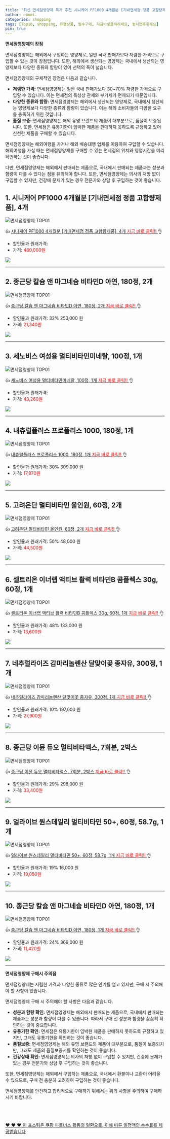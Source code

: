 ```yaml
---
title: "최신 면세점영양제 특가 추천 시니케어 PF1000 4개월분 [기내면세점 정품 고함량제품], 4개 비교 장점"
author: eunmi.
categories: shopping
tags: [Top10, shopping, 유행상품, 필수구매, 지금바로클릭하세요, 놓치면후회해요]
pin: true
---
```

**면세점영양제의 장점**

면세점영양제는 해외에서 구입하는 영양제로, 일반 국내 판매가보다 저렴한 가격으로 구입할 수 있는 것이 장점입니다. 또한, 해외에서 생산되는 영양제는 국내에서 생산되는 영양제보다 다양한 종류와 함량이 있어 선택의 폭이 넓습니다.

면세점영양제의 구체적인 장점은 다음과 같습니다.

* **저렴한 가격:** 면세점영양제는 일반 국내 판매가보다 30~70% 저렴한 가격으로 구입할 수 있습니다. 이는 면세점의 특성상 관세와 부가세가 면제되기 때문입니다.
* **다양한 종류와 함량:** 면세점영양제는 해외에서 생산되는 영양제로, 국내에서 생산되는 영양제보다 다양한 종류와 함량이 있습니다. 이는 해외 소비자들의 다양한 요구를 충족하기 위한 것입니다.
* **품질 보증:** 면세점영양제는 해외 유명 브랜드의 제품이 대부분으로, 품질이 보증됩니다. 또한, 면세점은 유통기한이 임박한 제품을 판매하지 못하도록 규정하고 있어 신선한 제품을 구매할 수 있습니다.

면세점영양제는 해외여행을 가거나 해외 배송대행 업체를 이용하여 구입할 수 있습니다. 해외여행을 가실 때는 면세점영양제를 구매할 수 있는 면세점의 위치와 영업시간을 미리 확인하는 것이 좋습니다.

다만, 면세점영양제는 해외에서 판매되는 제품으로, 국내에서 판매되는 제품과는 성분과 함량이 다를 수 있다는 점을 유의해야 합니다. 또한, 면세점영양제는 의사의 처방 없이 구입할 수 있지만, 건강에 문제가 있는 경우 전문가와 상담 후 구입하는 것이 좋습니다.

   

## 1. 시니케어 PF1000 4개월분 [기내면세점 정품 고함량제품], 4개

![면세점영양제 TOP01](https://thumbnail8.coupangcdn.com/thumbnails/remote/230x230ex/image/vendor_inventory/ce51/38eba5929dd0d129c3c0e05f2f4cffe01d5baf9d178db530a98112587492.jpg)


👍 [시니케어 PF1000 4개월분 [기내면세점 정품 고함량제품], 4개 <font color=red> 지금 바로 클릭!! </font> ](https://link.coupang.com/re/AFFSDP?lptag=AF3617701&subid=GithubCoopas&pageKey=7438259713&traceid=V0-153&itemId=19336179785&vendorItemId=86449872928) 👌 


- 할인율과 원래가격: 
- 가격: <span style='color:red'>480,000원</span>

[![](/discount_price.png)](https://link.coupang.com/re/AFFSDP?lptag=AF3617701&subid=GithubCoopas&pageKey=7438259713&traceid=V0-153&itemId=19336179785&vendorItemId=86449872928)

---


   

## 2. 종근당 칼슘 앤 마그네슘 비타민D 아연, 180정, 2개

![면세점영양제 TOP01](https://thumbnail9.coupangcdn.com/thumbnails/remote/230x230ex/image/retail/images/4282807662609435-30793153-3aef-4550-8e3f-23444adf27d4.jpg)


👍 [종근당 칼슘 앤 마그네슘 비타민D 아연, 180정, 2개 <font color=red> 지금 바로 클릭!! </font> ](https://link.coupang.com/re/AFFSDP?lptag=AF3617701&subid=GithubCoopas&pageKey=5545887952&traceid=V0-153&itemId=537226687&vendorItemId=4402720917) 👌 


- 할인율과 원래가격: 32%  253,000   원
- 가격: <span style='color:red'>21,340원</span>

[![](/discount_price.png)](https://link.coupang.com/re/AFFSDP?lptag=AF3617701&subid=GithubCoopas&pageKey=5545887952&traceid=V0-153&itemId=537226687&vendorItemId=4402720917)

---


   

## 3. 세노비스 여성용 멀티비타민미네랄, 100정, 1개

![면세점영양제 TOP01](https://thumbnail8.coupangcdn.com/thumbnails/remote/230x230ex/image/retail/images/9092482188415386-65bc4460-7230-4892-a8a7-a60511d812dc.jpg)


👍 [세노비스 여성용 멀티비타민미네랄, 100정, 1개 <font color=red> 지금 바로 클릭!! </font> ](https://link.coupang.com/re/AFFSDP?lptag=AF3617701&subid=GithubCoopas&pageKey=1628676874&traceid=V0-153&itemId=625600890&vendorItemId=4642735469) 👌 


- 할인율과 원래가격: 
- 가격: <span style='color:red'>43,260원</span>

[![](/discount_price.png)](https://link.coupang.com/re/AFFSDP?lptag=AF3617701&subid=GithubCoopas&pageKey=1628676874&traceid=V0-153&itemId=625600890&vendorItemId=4642735469)

---


   

## 4. 내츄럴플러스 프로폴리스 1000, 180정, 1개

![면세점영양제 TOP01](https://thumbnail6.coupangcdn.com/thumbnails/remote/230x230ex/image/retail/images/3669931201604671-f549791d-1ea7-422f-885b-5aeee14097b2.jpg)


👍 [내츄럴플러스 프로폴리스 1000, 180정, 1개 <font color=red> 지금 바로 클릭!! </font> ](https://link.coupang.com/re/AFFSDP?lptag=AF3617701&subid=GithubCoopas&pageKey=20894936&traceid=V0-153&itemId=81578249&vendorItemId=3138837561) 👌 


- 할인율과 원래가격: 30%  309,000   원
- 가격: <span style='color:red'>17,970원</span>

[![](/discount_price.png)](https://link.coupang.com/re/AFFSDP?lptag=AF3617701&subid=GithubCoopas&pageKey=20894936&traceid=V0-153&itemId=81578249&vendorItemId=3138837561)

---


   

## 5. 고려은단 멀티비타민 올인원, 60정, 2개

![면세점영양제 TOP01](https://thumbnail8.coupangcdn.com/thumbnails/remote/230x230ex/image/vendor_inventory/db13/f242272a1aa9e1bef5d0d76f7aa8252c10172c91fc984f1c0cb33cf6c6e6.jpg)


👍 [고려은단 멀티비타민 올인원, 60정, 2개 <font color=red> 지금 바로 클릭!! </font> ](https://link.coupang.com/re/AFFSDP?lptag=AF3617701&subid=GithubCoopas&pageKey=6743604050&traceid=V0-153&itemId=17892709008&vendorItemId=78477362980) 👌 


- 할인율과 원래가격: 50%  48,000   원
- 가격: <span style='color:red'>44,500원</span>

[![](/discount_price.png)](https://link.coupang.com/re/AFFSDP?lptag=AF3617701&subid=GithubCoopas&pageKey=6743604050&traceid=V0-153&itemId=17892709008&vendorItemId=78477362980)

---


   

## 6. 셀트리온 이너랩 액티브 활력 비타민B 콤플렉스 30g, 60정, 1개

![면세점영양제 TOP01](https://thumbnail8.coupangcdn.com/thumbnails/remote/230x230ex/image/retail/images/3654154869012897-8e002a4c-30d9-405e-8329-76cac4d690b5.jpg)


👍 [셀트리온 이너랩 액티브 활력 비타민B 콤플렉스 30g, 60정, 1개 <font color=red> 지금 바로 클릭!! </font> ](https://link.coupang.com/re/AFFSDP?lptag=AF3617701&subid=GithubCoopas&pageKey=7621461309&traceid=V0-153&itemId=20207259237&vendorItemId=80024427790) 👌 


- 할인율과 원래가격: 48%  133,000   원
- 가격: <span style='color:red'>13,600원</span>

[![](/discount_price.png)](https://link.coupang.com/re/AFFSDP?lptag=AF3617701&subid=GithubCoopas&pageKey=7621461309&traceid=V0-153&itemId=20207259237&vendorItemId=80024427790)

---


   

## 7. 네추럴라이즈 감마리놀렌산 달맞이꽃 종자유, 300정, 1개

![면세점영양제 TOP01](https://thumbnail7.coupangcdn.com/thumbnails/remote/230x230ex/image/retail/images/1418673921604278-b68d789c-ba44-4c28-83da-f330fc257087.jpg)


👍 [네추럴라이즈 감마리놀렌산 달맞이꽃 종자유, 300정, 1개 <font color=red> 지금 바로 클릭!! </font> ](https://link.coupang.com/re/AFFSDP?lptag=AF3617701&subid=GithubCoopas&pageKey=6789736242&traceid=V0-153&itemId=18437189193&vendorItemId=3000040918) 👌 


- 할인율과 원래가격: 10%  197,000   원
- 가격: <span style='color:red'>27,900원</span>

[![](/discount_price.png)](https://link.coupang.com/re/AFFSDP?lptag=AF3617701&subid=GithubCoopas&pageKey=6789736242&traceid=V0-153&itemId=18437189193&vendorItemId=3000040918)

---


   

## 8. 종근당 이뮨 듀오 멀티비타맥스, 7회분, 2박스

![면세점영양제 TOP01](https://thumbnail6.coupangcdn.com/thumbnails/remote/230x230ex/image/retail/images/7769704c-6813-4ec1-87f2-58de4974fc5b78162775959824409.png)


👍 [종근당 이뮨 듀오 멀티비타맥스, 7회분, 2박스 <font color=red> 지금 바로 클릭!! </font> ](https://link.coupang.com/re/AFFSDP?lptag=AF3617701&subid=GithubCoopas&pageKey=7158897778&traceid=V0-153&itemId=18626778193&vendorItemId=85762152300) 👌 


- 할인율과 원래가격: 29%  298,000   원
- 가격: <span style='color:red'>33,400원</span>

[![](/discount_price.png)](https://link.coupang.com/re/AFFSDP?lptag=AF3617701&subid=GithubCoopas&pageKey=7158897778&traceid=V0-153&itemId=18626778193&vendorItemId=85762152300)

---


   

## 9. 얼라이브 원스데일리 멀티비타민 50+, 60정, 58.7g, 1개

![면세점영양제 TOP01](https://thumbnail7.coupangcdn.com/thumbnails/remote/230x230ex/image/retail/images/4796852307944861-f12ed76f-e815-413c-ad59-a286ede931ae.jpg)


👍 [얼라이브 원스데일리 멀티비타민 50+, 60정, 58.7g, 1개 <font color=red> 지금 바로 클릭!! </font> ](https://link.coupang.com/re/AFFSDP?lptag=AF3617701&subid=GithubCoopas&pageKey=7166718245&traceid=V0-153&itemId=18046711515&vendorItemId=77151690878) 👌 


- 할인율과 원래가격: 19%  16,000   원
- 가격: <span style='color:red'>19,050원</span>

[![](/discount_price.png)](https://link.coupang.com/re/AFFSDP?lptag=AF3617701&subid=GithubCoopas&pageKey=7166718245&traceid=V0-153&itemId=18046711515&vendorItemId=77151690878)

---


   

## 10. 종근당 칼슘 앤 마그네슘 비타민D 아연, 180정, 1개

![면세점영양제 TOP01](https://thumbnail7.coupangcdn.com/thumbnails/remote/230x230ex/image/retail/images/8404000613681030-5ceb5be3-e79d-4ddf-b0b1-4c4c5822935c.jpg)


👍 [종근당 칼슘 앤 마그네슘 비타민D 아연, 180정, 1개 <font color=red> 지금 바로 클릭!! </font> ](https://link.coupang.com/re/AFFSDP?lptag=AF3617701&subid=GithubCoopas&pageKey=5545887952&traceid=V0-153&itemId=225933282&vendorItemId=3549112936) 👌 


- 할인율과 원래가격: 24%  369,000   원
- 가격: <span style='color:red'>11,420원</span>

[![](/discount_price.png)](https://link.coupang.com/re/AFFSDP?lptag=AF3617701&subid=GithubCoopas&pageKey=5545887952&traceid=V0-153&itemId=225933282&vendorItemId=3549112936)

---
**면세점영양제 구매시 주의점**

면세점영양제는 저렴한 가격과 다양한 종류로 많은 인기를 얻고 있지만, 구매 시 주의해야 할 사항이 있습니다.

면세점영양제 구매 시 주의해야 할 사항은 다음과 같습니다.

* **성분과 함량 확인:** 면세점영양제는 해외에서 판매되는 제품으로, 국내에서 판매되는 제품과는 성분과 함량이 다를 수 있습니다. 따라서 구매 전 성분과 함량을 꼼꼼히 확인하는 것이 중요합니다.
* **유통기한 확인:** 면세점은 유통기한이 임박한 제품을 판매하지 못하도록 규정하고 있지만, 그래도 유통기한을 확인하는 것이 좋습니다.
* **품질보증:** 면세점영양제는 해외 유명 브랜드의 제품이 대부분으로, 품질이 보증되지만, 그래도 제품의 품질보증서를 확인하는 것이 좋습니다.
* **건강상태 확인:** 면세점영양제는 의사의 처방 없이 구입할 수 있지만, 건강에 문제가 있는 경우 전문가와 상담 후 구입하는 것이 좋습니다.

또한, 면세점영양제는 해외에서 구입하는 제품으로, 국내에서 환불이나 교환이 어려울 수 있으므로, 구매 전 충분히 고려하여 구입하는 것이 좋습니다.

면세점영양제를 안전하고 합리적으로 구매하기 위해서는 위의 사항을 주의하여 구매하시기 바랍니다.<br><br><br><br><br> [ ❤ ❤ ❤ 이 포스팅은 쿠팡 파트너스 활동의 일환으로, 이에 따른 일정액의 수수료를 제공받습니다](https://link.coupang.com/a/bcEFyh)